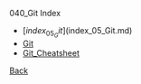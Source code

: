 040_Git Index

* [$index_05_Git]($index_05_Git.md)
* [Git](Git.md)
* [Git_Cheatsheet](Git_Cheatsheet.md)

[Back](./../index.md)
